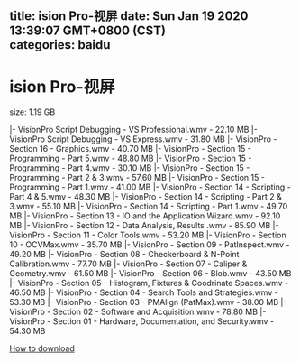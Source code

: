 
title: ision Pro-视屏
date: Sun Jan 19 2020 13:39:07 GMT+0800 (CST)    
categories: baidu
---

# ision Pro-视屏
size: 1.19 GB
 
 
|- VisionPro Script Debugging - VS Professional.wmv - 22.10 MB
|- VisionPro Script Debugging - VS Express.wmv - 31.80 MB
|- VisionPro - Section 16 - Graphics.wmv - 40.70 MB
|- VisionPro - Section 15 - Programming - Part 5.wmv - 48.80 MB
|- VisionPro - Section 15 - Programming - Part 4.wmv - 30.10 MB
|- VisionPro - Section 15 - Programming - Part 2 & 3.wmv - 57.60 MB
|- VisionPro - Section 15 - Programming - Part 1.wmv - 41.00 MB
|- VisionPro - Section 14 - Scripting - Part 4 & 5.wmv - 48.30 MB
|- VisionPro - Section 14 - Scripting - Part 2 & 3.wmv - 55.10 MB
|- VisionPro - Section 14 - Scripting - Part 1.wmv - 49.70 MB
|- VisionPro - Section 13 - IO and the Application Wizard.wmv - 92.10 MB
|- VisionPro - Section 12 - Data Analysis, Results .wmv - 85.90 MB
|- VisionPro - Section 11 - Color Tools.wmv - 53.20 MB
|- VisionPro - Section 10 - OCVMax.wmv - 35.70 MB
|- VisionPro - Section 09 - PatInspect.wmv - 49.20 MB
|- VisionPro - Section 08 - Checkerboard & N-Point Calibration.wmv - 77.70 MB
|- VisionPro - Section 07 - Caliper & Geometry.wmv - 61.50 MB
|- VisionPro - Section 06 - Blob.wmv - 43.50 MB
|- VisionPro - Section 05 - Histogram, Fixtures & Coodrinate Spaces.wmv - 46.50 MB
|- VisionPro - Section 04 - Search Tools and Strategies.wmv - 53.30 MB
|- VisionPro - Section 03 - PMAlign (PatMax).wmv - 38.00 MB
|- VisionPro - Section 02 - Software and Acquisition.wmv - 78.80 MB
|- VisionPro - Section 01 - Hardware, Documentation, and Security.wmv - 54.30 MB

[How to download](https://bpcam.bemobtrk.com/go/2ceec3aa-1ca2-46d6-b9ff-aaa5c184517c?jno=1241)